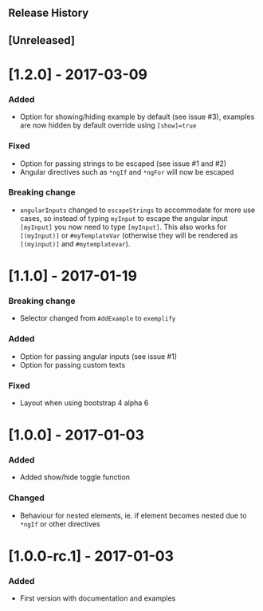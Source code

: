 Release History
---------------
## [Unreleased]

# [1.2.0] - 2017-03-09

### Added
- Option for showing/hiding example by default (see issue #3), examples are now hidden by default override using `[show]=true`

### Fixed
- Option for passing strings to be escaped (see issue #1 and #2)
- Angular directives such as `*ngIf` and `*ngFor` will now be escaped

### Breaking change
- `angularInputs` changed to `escapeStrings` to accommodate for more use cases, so instead of typing `myInput` to escape the angular input `[myInput]` you now need to type `[myInput]`. This also works for `[(myInput)]` or `#myTemplateVar` (otherwise they will be rendered as `[(myinput)]` and `#mytemplatevar`). 

# [1.1.0] - 2017-01-19

### Breaking change
- Selector changed from `AddExample` to `exemplify`

### Added
- Option for passing angular inputs (see issue #1)
- Option for passing custom texts

### Fixed
- Layout when using bootstrap 4 alpha 6

# [1.0.0] - 2017-01-03

### Added
- Added show/hide toggle function

### Changed
- Behaviour for nested elements, ie. if element becomes nested due to `*ngIf` or other directives

# [1.0.0-rc.1] - 2017-01-03

### Added
- First version with documentation and examples
